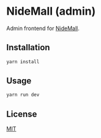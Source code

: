 # NideMall (admin)

Admin frontend for [NideMall](https://github.com/charlyisidore/nidemall-server).

## Installation

```bash
yarn install
```

## Usage

```bash
yarn run dev
```

## License

[MIT](./LICENSE)
